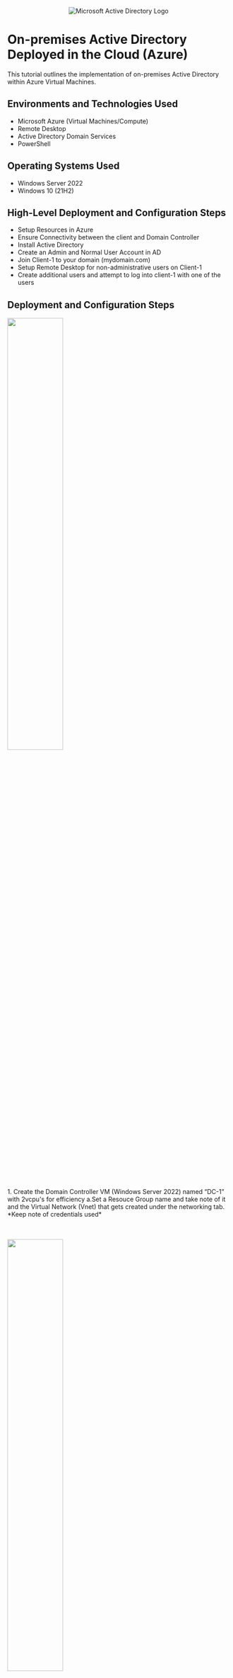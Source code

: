 <p align="center">
<img src="https://i.imgur.com/pU5A58S.png" alt="Microsoft Active Directory Logo"/>
</p>

<h1>On-premises Active Directory Deployed in the Cloud (Azure)</h1>
This tutorial outlines the implementation of on-premises Active Directory within Azure Virtual Machines.<br />


<h2>Environments and Technologies Used</h2>

- Microsoft Azure (Virtual Machines/Compute)
- Remote Desktop
- Active Directory Domain Services
- PowerShell

<h2>Operating Systems Used </h2>

- Windows Server 2022
- Windows 10 (21H2)

<h2>High-Level Deployment and Configuration Steps</h2>

- Setup Resources in Azure
- Ensure Connectivity between the client and Domain Controller
- Install Active Directory
- Create an Admin and Normal User Account in AD
- Join Client-1 to your domain (mydomain.com)
- Setup Remote Desktop for non-administrative users on Client-1
- Create additional users and attempt to log into client-1 with one of the users



<h2>Deployment and Configuration Steps</h2>


<img src="https://github.com/d-mccardell/configure-ad/assets/116754993/737aa4d4-4969-428f-a878-ffad06466d7d" height="50%" width="50%"/>
<p>
1. Create the Domain Controller VM (Windows Server 2022) named “DC-1” with 2vcpu's for efficiency
  a.Set a Resouce Group name and take note of it and the Virtual Network (Vnet) that gets created under the networking tab.<br/>
*Keep note of credentials used*</p>
  <br/>
  <br/>
  
<img src="https://github.com/d-mccardell/configure-ad/assets/116754993/c8270412-ed41-4da8-9745-e1532a30f061"  height="50%" width="50%"/>
<p>2. Set Domain Controller’s NIC Private IP address to be static</p>
   <br/>
   <br/>
   
<img src="https://github.com/d-mccardell/configure-ad/assets/116754993/9745f392-0260-4d9e-9ac2-1654959bd2e1" height="50%" width="50%"/>
<p>3. Create the Client VM (Windows 10) named “Client-1”. Use the same Resource Group and Vnet that was created in Step 1.a
 <br/> 4. Ensure that both VMs are in the same Vnet<br/>
  *Keep note of credentials used*
</p>
<br />
<br/>

<img src="https://github.com/d-mccardell/configure-ad/assets/116754993/83827681-13d1-473d-89e5-d06f4a8304b0" height="50%" width="50%"/>
<br/>
<img src="https://github.com/d-mccardell/configure-ad/assets/116754993/361b6d19-a23f-48c2-9672-e3936ca7ef9e" height="50%" width="50%"/>
<p>5. Login to Client-1 with Remote Desktop and ping DC-1’s private IP address with ping -t <ip address> (perpetual ping)</ip>
  <br/>
  <br/>

<img src="https://github.com/d-mccardell/configure-ad/assets/116754993/c5fb079a-231c-49f1-9fe9-b5fc8e3d8b9d"  height="50%" width="50%"/>
<p>6. Login to the Domain Controller and enable ICMPv4 in on the local windows Firewall</p>
<br/>
<br/>

<img src="https://github.com/d-mccardell/configure-ad/assets/116754993/181101b3-0d57-401a-981a-f2ec3d1ac5c2"  height="50%" width="50%"/>
<p>7. Check back at Client-1 to see the ping succeed</p>
<br/>
<br/>

<img src="https://github.com/d-mccardell/configure-ad/assets/116754993/29b3d017-83c5-4a46-ae28-f8bd239d3c15" height="50%" width="50%"/>
<p>8. On DC-1 go to Server Manager--> Add Roles and Features--> install Active Directory Domain Services.</p>
<br/>
<br/>

<img src="https://github.com/d-mccardell/configure-ad/assets/116754993/fd4af794-f871-4b98-b9ef-bc94bc549052" height="50%" width="50%"/>
<p>9. Click the notification in Server Manager and promote as a Domain Controller. Setup a new forest. <br/>
*Keep note of the credentials used during this step* In this example we'll use mydomain.com. <br/>
10. Restart and then log back into DC-1 as user: mydomain.com\labuser (labuser is the username we used to create DC-1.)<br/>
*The IP address for DC-1 might have changed. Make sure to check in the Azure Portal.</p>
<br />
<br/>

<img src="https://github.com/d-mccardell/configure-ad/assets/116754993/c1da1fcf-ff72-4abb-b261-9f45117364dc" height="50%" width="50%"/>
<p>11. In Active Directory Users and Computers (ADUC), create an Organizational Unit (OU) called “_EMPLOYEES”
  <br/> * Right click mydomain.com--> new--> organizational unit*<br/>
12. Create a new OU named “_ADMINS”</p>
  <br/>
  <br/>
  
<img src="https://github.com/d-mccardell/configure-ad/assets/116754993/5ea860a3-04b8-4d0d-abbd-e04e20264e66" height="50%" width="50%"/>
<p>13. In the OU _Admins, create a new employee for this example we will name the employee “Jane Doe” with the username of “jane_admin”</p>
<br/>
<br/>

<img src="https://github.com/d-mccardell/configure-ad/assets/116754993/143c5d1f-4978-491a-bdd2-6abcc6a2f53c" height="50%" width="50%"/>
<p>14. Add jane_admin to the “Domain Admins” Security Group. Right click on Jane Doe--> Properties--> Member of--> Add--> type Domain Admins and add.</p>
<br/>
<br/>

<img src="https://github.com/d-mccardell/configure-ad/assets/116754993/d4b266b3-8bf1-4b2e-9d08-352f4b56db92" height="50%" width="50%"/>
<p>15. Log out/close the Remote Desktop connection to DC-1 and log back in as “mydomain.com\jane_admin”<br/>
16. User jane_admin as your admin account from now on</p>
<br/>
<br/>

<img src="https://github.com/d-mccardell/configure-ad/assets/116754993/5114582b-297e-4f11-a7bb-b3d996595d2e" height="50%" width="50%"/>
<p> 17. From the Azure Portal, set Client-1’s DNS settings to the DC’s Private IP address.<br/>
18. From the Azure Portal, restart Client-1</p>
  <br/>
  <br/>

<img src="https://github.com/d-mccardell/configure-ad/assets/116754993/ba2b59dd-d720-4f51-b998-59b5bafce20f" height="50%" width="50%"/>
<p>19. Login to Client-1 (Remote Desktop) as the original local admin (labuser)<br/>
20. Join Client-1 to the domain. Right click the start on the bottom left--> System--> Rename this PC (advanced)--> Change--> Click on Domain and type mydomain.com.   (computer will restart)</p>
<br/>
<br/>

<img src="https://github.com/d-mccardell/configure-ad/assets/116754993/7768f532-5b06-4f81-adec-f8fb5450a59e" height="50%" width="50%"/>
<p>21. Login to the Domain Controller (Remote Desktop) and verify Client-1 shows up in Active Directory Users and Computers (ADUC) inside the “Computers” container on the root of the domain</p>
<br/>
<br/>

<img src="https://github.com/d-mccardell/configure-ad/assets/116754993/90ce5911-97c9-46a1-be46-1f73f6706fa1" height="50%" width="50%"/>
<p>22. Log into Client-1 as mydomain.com\jane_admin and open system properties<br/>
23. Click “Remote Desktop”<br/>
24. Allow “domain users” access to remote desktop
25. You can now log into Client-1 as a normal, non-administrative user now</p>
<br/>
<br/>

<p>26. Login to DC-1 as jane_admin</p>
<br/>
<br/>

<img src="https://github.com/d-mccardell/configure-ad/assets/116754993/26333f40-f773-4643-b18d-35dfa9f0869e" height="50%" width="50%"/>
<p>27. Open PowerShell_ise as an administrator<br/>
  *search powershell ise then right click and click on open as an administrator.*</p>
  <br/>
  <br/>

<img src="https://github.com/d-mccardell/configure-ad/assets/116754993/808e0c4e-7539-4d95-9c4b-18fbf3f0c6db" height="50%" width="50%"/>
<p>28. Create a new File and paste the contents of the <a href="https://www.github.com/joshmadakor1/AD_PS/blob/master/Generate-Names-Create-Users.ps1" title="Script"/> script</a> into it.<br/>
29. Run the script and observe the accounts being created. </p>
<br/>
<br/>

<img src="https://github.com/d-mccardell/configure-ad/assets/116754993/4fdf2f90-711d-4688-936a-c9301e1a99a2" height="50%" width="50%"/>
<p>30. When finished, open ADUC (Active Directory Users and Computers) and observe the accounts in the appropriate OU.</p>
<br/>
<br/>

<img src="https://github.com/d-mccardell/configure-ad/assets/116754993/d7d928b7-0015-4ffc-8f0e-ab8c2e4203ac" height="50%" width="50%"/>
<p>31. Attempt to log into Client-1 with one of the accounts (take note of the password in the script)</p>






